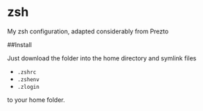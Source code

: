 zsh
===

My zsh configuration, adapted considerably from Prezto


##Install

Just download the folder into the home directory and symlink files
- `.zshrc`
- `.zshenv`
- `.zlogin`

to your home folder.

<!--
Created:  Tue 15 Oct 2013
Modified: Wed 21 Jan 2015
Author:   Josh Wainwright
Filename: README.md
-->
